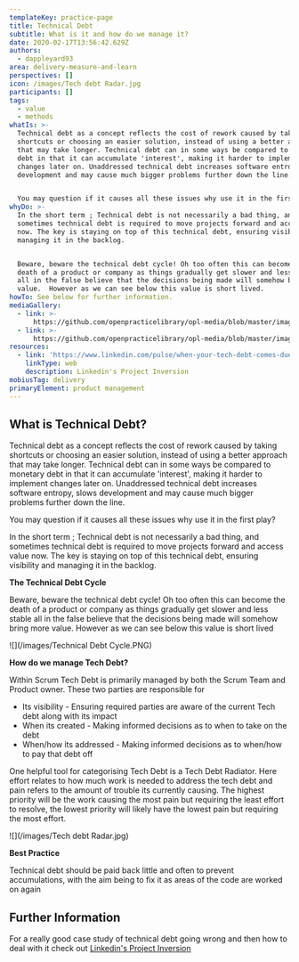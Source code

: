```yaml
---
templateKey: practice-page
title: Technical Debt
subtitle: What is it and how do we manage it?
date: 2020-02-17T13:56:42.629Z
authors:
  - dappleyard93
area: delivery-measure-and-learn
perspectives: []
icon: /images/Tech debt Radar.jpg
participants: []
tags:
  - value
  - methods
whatIs: >-
  Technical debt as a concept reflects the cost of rework caused by taking
  shortcuts or choosing an easier solution, instead of using a better approach
  that may take longer. Technical debt can in some ways be compared to monetary
  debt in that it can accumulate 'interest', making it harder to implement
  changes later on. Unaddressed technical debt increases software entropy, slows
  development and may cause much bigger problems further down the line.


  You may question if it causes all these issues why use it in the first place?
whyDo: >-
  In the short term ; Technical debt is not necessarily a bad thing, and
  sometimes technical debt is required to move projects forward and access value
  now. The key is staying on top of this technical debt, ensuring visibility and
  managing it in the backlog.


  Beware, beware the technical debt cycle! Oh too often this can become the
  death of a product or company as things gradually get slower and less stable
  all in the false believe that the decisions being made will somehow bring more
  value.  However as we can see below this value is short lived.
howTo: See below for further information.
mediaGallery:
  - link: >-
      https://github.com/openpracticelibrary/opl-media/blob/master/images/technical-debt-cycle.png?raw=true
  - link: >-
      https://github.com/openpracticelibrary/opl-media/blob/master/images/tech-debt-radar.jpg?raw=true
resources:
  - link: 'https://www.linkedin.com/pulse/when-your-tech-debt-comes-due-kevin-scott/'
    linkType: web
    description: Linkedin's Project Inversion
mobiusTag: delivery
primaryElement: product management
---
```

## What is Technical Debt?

Technical debt as a concept reflects the cost of rework caused by taking shortcuts or choosing an easier solution, instead of using a better approach that may take longer. Technical debt can in some ways be compared to monetary debt in that it can accumulate 'interest', making it harder to implement changes later on. Unaddressed technical debt increases software entropy, slows development and may cause much bigger problems further down the line.

You may question if it causes all these issues why use it in the first play?

In the short term ; Technical debt is not necessarily a bad thing, and sometimes technical debt is required to move projects forward and access value now. The key is staying on top of this technical debt, ensuring visibility and managing it in the backlog.

**The Technical Debt Cycle**

Beware, beware the technical debt cycle! Oh too often this can become the death of a product or company as things gradually get slower and less stable all in the false believe that the decisions being made will somehow bring more value. However as we can see below this value is short lived

![](/images/Technical Debt Cycle.PNG)

**How do we manage Tech Debt?**

Within Scrum Tech Debt is primarily managed by both the Scrum Team and Product owner. These two parties are responsible for

- Its visibility - Ensuring required parties are aware of the current Tech debt along with its impact
- When its created - Making informed decisions as to when to take on the debt
- When/how its addressed - Making informed decisions as to when/how to pay that debt off

One helpful tool for categorising Tech Debt is a Tech Debt Radiator. Here effort relates to how much work is needed to address the tech debt and pain refers to the amount of trouble its currently causing. The highest priority will be the work causing the most pain but requiring the least effort to resolve, the lowest priority will likely have the lowest pain but requiring the most effort.

![](/images/Tech debt Radar.jpg)

**Best Practice**

Technical debt should be paid back little and often to prevent accumulations, with the aim being to fix it as areas of the code are worked on again

## Further Information

For a really good case study of technical debt going wrong and then how to deal with it check out [Linkedin's Project Inversion](https://www.linkedin.com/pulse/when-your-tech-debt-comes-due-kevin-scott/)
